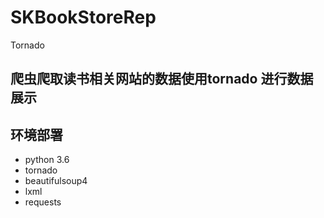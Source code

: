# SKBookStoreRep
Tornado 
## 爬虫爬取读书相关网站的数据使用tornado 进行数据展示
## 环境部署 
* python 3.6 
* tornado 
* beautifulsoup4
* lxml 
* requests
